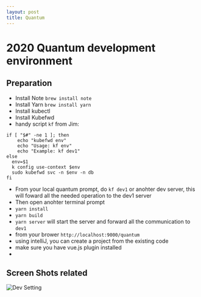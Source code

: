 ```yaml
---
layout: post
title: Quantum
---
```


# 2020 Quantum development environment


## Preparation

* Install Note `brew install note`
* Install Yarn `brew install yarn`
* Install kubectl
* Install Kubefwd
* handy script `kf` from Jim:
 
```
if [ "$#" -ne 1 ]; then
    echo "kubefwd env"
    echo "Usage: kf env"
    echo "Example: kf dev1"
else
  env=$1
  k config use-context $env
  sudo kubefwd svc -n $env -n db
fi

```

* From your local quantum prompt, do `kf dev1` or anohter dev server, this will foward all the needed operation to the dev1 server
* Then open anohter terminal prompt
* `yarn install`
* `yarn build`
* `yarn server` will start the server and forward all the communication to `dev1`
* from your brower `http://localhost:9000/quantum`
* using intelliJ, you can create a project from the existing code
* make sure you have vue.js plugin installed
* 

## Screen Shots related

![Dev Setting](https://mingyuansung.github.io/graphic/echo_remote_debug_setting.png)